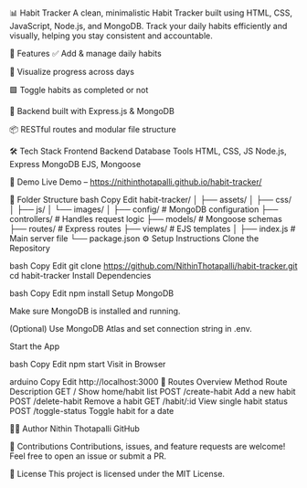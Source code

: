 📊 Habit Tracker
A clean, minimalistic Habit Tracker built using HTML, CSS, JavaScript, Node.js, and MongoDB. Track your daily habits efficiently and visually, helping you stay consistent and accountable.


🚀 Features
✅ Add & manage daily habits

📅 Visualize progress across days

🟩 Toggle habits as completed or not

🧠 Backend built with Express.js & MongoDB

📦 RESTful routes and modular file structure

🛠️ Tech Stack
Frontend	Backend	Database	Tools
HTML, CSS, JS	Node.js, Express	MongoDB	EJS, Mongoose

📸 Demo
Live Demo – https://nithinthotapalli.github.io/habit-tracker/

📂 Folder Structure
bash
Copy
Edit
habit-tracker/
│
├── assets/
│   ├── css/
│   ├── js/
│   └── images/
│
├── config/         # MongoDB configuration
├── controllers/    # Handles request logic
├── models/         # Mongoose schemas
├── routes/         # Express routes
├── views/          # EJS templates
│
├── index.js        # Main server file
└── package.json
⚙️ Setup Instructions
Clone the Repository

bash
Copy
Edit
git clone https://github.com/NithinThotapalli/habit-tracker.git
cd habit-tracker
Install Dependencies

bash
Copy
Edit
npm install
Setup MongoDB

Make sure MongoDB is installed and running.

(Optional) Use MongoDB Atlas and set connection string in .env.

Start the App

bash
Copy
Edit
npm start
Visit in Browser

arduino
Copy
Edit
http://localhost:3000
🧩 Routes Overview
Method	Route	Description
GET	/	Show home/habit list
POST	/create-habit	Add a new habit
POST	/delete-habit	Remove a habit
GET	/habit/:id	View single habit status
POST	/toggle-status	Toggle habit for a date

🧑‍💻 Author
Nithin Thotapalli
GitHub

🙌 Contributions
Contributions, issues, and feature requests are welcome!
Feel free to open an issue or submit a PR.

📄 License
This project is licensed under the MIT License.
